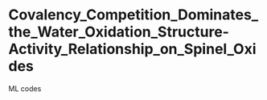# Covalency_Competition_Dominates_the_Water_Oxidation_Structure-Activity_Relationship_on_Spinel_Oxides
ML codes
